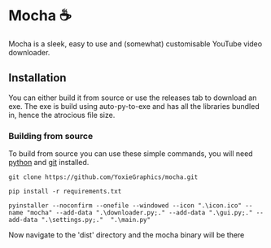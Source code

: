 # Mocha ☕
Mocha is a sleek, easy to use and (somewhat) customisable YouTube video downloader.

## Installation
You can either build it from source or use the releases tab to download an exe. The exe is build using auto-py-to-exe and has all the libraries bundled in, hence the atrocious file size.

### Building from source
To build from source you can use these simple commands, you will need [python](https://www.python.org/downloads/) and [git](https://git-scm.com/downloads) installed.

``git clone https://github.com/YoxieGraphics/mocha.git``

``pip install -r requirements.txt``

``pyinstaller --noconfirm --onefile --windowed --icon ".\icon.ico" --name "mocha" --add-data ".\downloader.py;." --add-data ".\gui.py;." --add-data ".\settings.py;."  ".\main.py"``

Now navigate to the 'dist' directory and the mocha binary will be there
